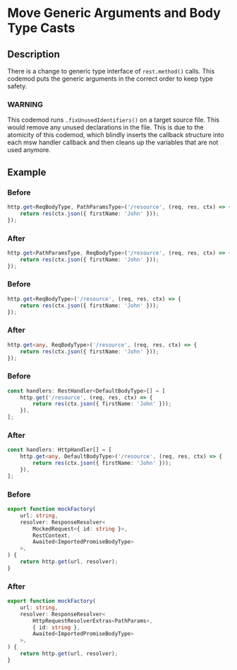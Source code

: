 # Move Generic Arguments and Body Type Casts

## Description

There is a change to generic type interface of `rest.method()` calls. This codemod puts the generic arguments in the correct order to keep type safety.

### WARNING

This codemod runs `.fixUnusedIdentifiers()` on a target source file. This would remove any unused declarations in the file. This is due to the atomicity of this codemod, which blindly inserts the callback structure into each msw handler callback and then cleans up the variables that are not used anymore.

## Example

### Before

```ts
http.get<ReqBodyType, PathParamsType>('/resource', (req, res, ctx) => {
	return res(ctx.json({ firstName: 'John' }));
});
```

### After

```ts
http.get<PathParamsType, ReqBodyType>('/resource', (req, res, ctx) => {
	return res(ctx.json({ firstName: 'John' }));
});
```

### Before

```ts
http.get<ReqBodyType>('/resource', (req, res, ctx) => {
	return res(ctx.json({ firstName: 'John' }));
});
```

### After

```ts
http.get<any, ReqBodyType>('/resource', (req, res, ctx) => {
	return res(ctx.json({ firstName: 'John' }));
});
```

### Before

```ts
const handlers: RestHandler<DefaultBodyType>[] = [
	http.get('/resource', (req, res, ctx) => {
		return res(ctx.json({ firstName: 'John' }));
	}),
];
```

### After

```ts
const handlers: HttpHandler[] = [
	http.get<any, DefaultBodyType>('/resource', (req, res, ctx) => {
		return res(ctx.json({ firstName: 'John' }));
	}),
];
```

### Before

```ts
export function mockFactory(
	url: string,
	resolver: ResponseResolver<
		MockedRequest<{ id: string }>,
		RestContext,
		Awaited<ImportedPromiseBodyType>
	>,
) {
	return http.get(url, resolver);
}
```

### After

```ts
export function mockFactory(
	url: string,
	resolver: ResponseResolver<
		HttpRequestResolverExtras<PathParams>,
		{ id: string },
		Awaited<ImportedPromiseBodyType>
	>,
) {
	return http.get(url, resolver);
}
```
